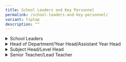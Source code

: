 ```yaml
---
title: School Leaders and Key Personnel
permalink: /school-leaders-and-key-personnel/
variant: tiptap
description: ""
---
```

<div data-type="detailGroup" class="isomer-accordion isomer-accordion-white">
<details class="isomer-details">
<summary>School Leaders</summary>
<div data-type="detailsContent" class="isomer-details-content">
<table style="minWidth: 75px">
<colgroup>
<col>
<col>
<col>
</colgroup>
<tbody>
<tr>
<th rowspan="1" colspan="3">
<p>Principal</p>
</th>
</tr>
<tr>
<td rowspan="1" colspan="3">
<p>Mr Yee Yew Loong</p>
</td>
</tr>
<tr>
<td rowspan="1" colspan="1">
<p>Email</p>
</td>
<td rowspan="1" colspan="2">
<p><a href="mailto:Yee_Yew_Loong@moe.edu.sg" rel="noopener noreferrer nofollow" target="_blank">Yee_Yew_Loong@moe.edu.sg</a>
</p>
</td>
</tr>
<tr>
<td rowspan="1" colspan="3">
<p><strong>Vice-Principal</strong>
</p>
</td>
</tr>
<tr>
<td rowspan="1" colspan="3">
<p>Mr Lau Yean Hui</p>
</td>
</tr>
<tr>
<td rowspan="1" colspan="1">
<p>Email</p>
</td>
<td rowspan="1" colspan="2">
<p><a href="mailto:LAU_Yean_Hui@moe.edu.sg" rel="noopener noreferrer nofollow" target="_blank">LAU_Yean_Hui@moe.edu.sg</a>
</p>
</td>
</tr>
<tr>
<td rowspan="1" colspan="3">
<p><strong>Vice-Principal (Administration)</strong>
</p>
</td>
</tr>
<tr>
<td rowspan="1" colspan="3">
<p>Mr A. Kumara Pathy</p>
</td>
</tr>
<tr>
<td rowspan="1" colspan="1">
<p>Email</p>
</td>
<td rowspan="1" colspan="2">
<p><a href="mailto:A_Kumara_Pathy@moe.edu.sg" rel="noopener noreferrer nofollow" target="_blank">A_Kumara_Pathy@moe.edu.sg</a>
</p>
</td>
</tr>
</tbody>
</table>
</div>
</details>
<details class="isomer-details">
<summary>Head of Department/Year Head/Assistant Year Head</summary>
<div data-type="detailsContent" class="isomer-details-content">
<p></p>
<table style="minWidth: 75px">
<colgroup>
<col>
<col>
<col>
</colgroup>
<tbody>
<tr>
<th rowspan="1" colspan="3">
<p>Head of Department, English Language</p>
</th>
</tr>
<tr>
<td rowspan="1" colspan="3">
<p>Farhain Binte Ahmad Bustami</p>
</td>
</tr>
<tr>
<td rowspan="1" colspan="1">
<p>Email</p>
</td>
<td rowspan="1" colspan="2">
<p><a href="mailto:farhain_ahmad_bustami@moe.edu.sg" rel="noopener noreferrer nofollow" target="_blank">farhain_ahmad_bustami@moe.edu.sg</a>
</p>
</td>
</tr>
<tr>
<td rowspan="1" colspan="3">
<p><strong>Head of Department, Mathematics</strong>
</p>
</td>
</tr>
<tr>
<td rowspan="1" colspan="3">
<p>Angeline Lim Wee Keng</p>
</td>
</tr>
<tr>
<td rowspan="1" colspan="1">
<p>Email</p>
</td>
<td rowspan="1" colspan="2">
<p><a href="mailto:lim_wee_keng@moe.edu.sg" rel="noopener noreferrer nofollow" target="_blank">lim_wee_keng@moe.edu.sg</a>
</p>
</td>
</tr>
<tr>
<td rowspan="1" colspan="3">
<p><strong>Head of Department, Science</strong>
</p>
</td>
</tr>
<tr>
<td rowspan="1" colspan="3">
<p>Anusuya D/O Haidas</p>
</td>
</tr>
<tr>
<td rowspan="1" colspan="1">
<p>Email</p>
</td>
<td rowspan="1" colspan="2">
<p><a href="mailto:anusuya_haridas@moe.edu.sg" rel="noopener noreferrer nofollow" target="_blank">anusuya_haridas@moe.edu.sg</a>
</p>
</td>
</tr>
<tr>
<td rowspan="1" colspan="3">
<p><strong>Head of Department, CCE</strong>
</p>
</td>
</tr>
<tr>
<td rowspan="1" colspan="3">
<p>Mr Soo Kiang Hong Dylan</p>
</td>
</tr>
<tr>
<td rowspan="1" colspan="1">
<p>Email</p>
</td>
<td rowspan="1" colspan="2">
<p><a href="mailto:soo_kiang_hong@moe.edu.sg" rel="noopener noreferrer nofollow" target="_blank">soo_kiang_hong@moe.edu.sg</a>
</p>
</td>
</tr>
<tr>
<td rowspan="1" colspan="3">
<p><strong>Head of Department, Mother Tongue Languages</strong>
</p>
</td>
</tr>
<tr>
<td rowspan="1" colspan="3">
<p>Lai Mei San Jessica</p>
</td>
</tr>
<tr>
<td rowspan="1" colspan="1">
<p>Email</p>
</td>
<td rowspan="1" colspan="2">
<p><a href="mailto:lai_mei_san@moe.edu.sg" rel="noopener noreferrer nofollow" target="_blank">lai_mei_san@moe.edu.sg</a>
</p>
</td>
</tr>
<tr>
<td rowspan="1" colspan="3">
<p><strong>Head of Department, Aesthetics</strong>
</p>
</td>
</tr>
<tr>
<td rowspan="1" colspan="3">
<p>Yuen Kar Kar Yun Sandra</p>
</td>
</tr>
<tr>
<td rowspan="1" colspan="1">
<p>Email</p>
</td>
<td rowspan="1" colspan="2">
<p><a href="mailto:yuen_kar_yun_sandra@moe.edu.sg" rel="noopener noreferrer nofollow" target="_blank">yuen_kar_yun_sandra@moe.edu.sg</a>
</p>
</td>
</tr>
<tr>
<td rowspan="1" colspan="3">
<p><strong>Head of Department, Physical Education</strong>
</p>
</td>
</tr>
<tr>
<td rowspan="1" colspan="3">
<p>Mr Lee Wei Ching Tommy</p>
</td>
</tr>
<tr>
<td rowspan="1" colspan="1">
<p>Email</p>
</td>
<td rowspan="1" colspan="2">
<p><a href="mailto:lee_wei_ching@moe.edu.sg" rel="noopener noreferrer nofollow" target="_blank">lee_wei_ching@moe.edu.sg</a>
</p>
</td>
</tr>
<tr>
<td rowspan="1" colspan="3">
<p><strong>School Staff Developer</strong>
</p>
</td>
</tr>
<tr>
<td rowspan="1" colspan="3">
<p>Francisca Nair</p>
</td>
</tr>
<tr>
<td rowspan="1" colspan="1">
<p>Email</p>
</td>
<td rowspan="1" colspan="2">
<p><a href="mailto:francisca_nair@moe.edu.sg" rel="noopener noreferrer nofollow" target="_blank">francisca_nair@moe.edu.sg</a>
</p>
</td>
</tr>
<tr>
<td rowspan="1" colspan="3">
<p><strong>Year Head, Lower Primary</strong>
</p>
</td>
</tr>
<tr>
<td rowspan="1" colspan="3">
<p>Ong Wei Wei</p>
</td>
</tr>
<tr>
<td rowspan="1" colspan="1">
<p>Email</p>
</td>
<td rowspan="1" colspan="2">
<p><a href="mailto:ong_wei_wei@moe.edu.sg" rel="noopener noreferrer nofollow" target="_blank">ong_wei_wei@moe.edu.sg</a>
</p>
</td>
</tr>
<tr>
<td rowspan="1" colspan="3">
<p><strong>Year Head, Middle Primary</strong>
</p>
</td>
</tr>
<tr>
<td rowspan="1" colspan="3">
<p>Mr Mohamed Khairil Bin Mohamed Jamil</p>
</td>
</tr>
<tr>
<td rowspan="1" colspan="1">
<p>Email</p>
</td>
<td rowspan="1" colspan="2">
<p><a href="mailto:mohamed_khairil_mohamed_jamil@moe.edu.sg" rel="noopener noreferrer nofollow" target="_blank">mohamed_khairil_mohamed_jamil@moe.edu.sg</a>
</p>
</td>
</tr>
<tr>
<td rowspan="1" colspan="3">
<p><strong>Year Head, Upper Primary</strong>
</p>
</td>
</tr>
<tr>
<td rowspan="1" colspan="3">
<p>Mr Tok Kiat Siong</p>
</td>
</tr>
<tr>
<td rowspan="1" colspan="1">
<p>Email</p>
</td>
<td rowspan="1" colspan="2">
<p><a href="mailto:tok_kiat_siong@moe.edu.sg" rel="noopener noreferrer nofollow" target="_blank">tok_kiat_siong@moe.edu.sg</a>
</p>
</td>
</tr>
<tr>
<td rowspan="1" colspan="3">
<p><strong>Assistant Year Head, P4</strong>
</p>
</td>
</tr>
<tr>
<td rowspan="1" colspan="3">
<p>Mr Shin Ern Paul</p>
</td>
</tr>
<tr>
<td rowspan="1" colspan="1">
<p>Email</p>
</td>
<td rowspan="1" colspan="2">
<p><a href="mailto:shin_ern_paul@moe.edu.sg" rel="noopener noreferrer nofollow" target="_blank">shin_ern_paul@moe.edu.sg</a>
</p>
</td>
</tr>
<tr>
<td rowspan="1" colspan="3">
<p><strong>Assistant Year Head, P6</strong>
</p>
</td>
</tr>
<tr>
<td rowspan="1" colspan="3">
<p>Mdm Rosemardiana Binte Shamsudin</p>
</td>
</tr>
<tr>
<td rowspan="1" colspan="1">
<p>Email</p>
</td>
<td rowspan="1" colspan="2">
<p><a href="mailto:rosemardiana_shamsudin@moe.edu.sg" rel="noopener noreferrer nofollow" target="_blank">rosemardiana_shamsudin@moe.edu.sg</a>
</p>
</td>
</tr>
</tbody>
</table>
</div>
</details>
<details class="isomer-details">
<summary>Subject Head/Level Head</summary>
<div data-type="detailsContent" class="isomer-details-content">
<table style="minWidth: 75px">
<colgroup>
<col>
<col>
<col>
</colgroup>
<tbody>
<tr>
<th rowspan="1" colspan="3">
<p>Level Head, English Language (Covering Ed-Tech)</p>
</th>
</tr>
<tr>
<td rowspan="1" colspan="3">
<p>Farah Binte Azman</p>
</td>
</tr>
<tr>
<td rowspan="1" colspan="1">
<p>Email</p>
</td>
<td rowspan="1" colspan="2">
<p><a href="mailto:farah_azman@moe.edu.sg" rel="noopener noreferrer nofollow" target="_blank">farah_azman@moe.edu.sg</a>
</p>
</td>
</tr>
<tr>
<td rowspan="1" colspan="3">
<p><strong>Level Head, Mathematics</strong>
</p>
</td>
</tr>
<tr>
<td rowspan="1" colspan="3">
<p>Lee Xing Yu Angela</p>
</td>
</tr>
<tr>
<td rowspan="1" colspan="1">
<p>Email</p>
</td>
<td rowspan="1" colspan="2">
<p><a href="mailto:lee_xing_yu@moe.edu.sg" rel="noopener noreferrer nofollow" target="_blank">lee_xing_yu@moe.edu.sg</a>
</p>
</td>
</tr>
<tr>
<td rowspan="1" colspan="3">
<p><strong>Level Head, Science</strong>
</p>
</td>
</tr>
<tr>
<td rowspan="1" colspan="3">
<p>Mr Saravanan S/O Ramakrishnan</p>
</td>
</tr>
<tr>
<td rowspan="1" colspan="1">
<p>Email</p>
</td>
<td rowspan="1" colspan="2">
<p><a href="mailto:saravanan_ramakrishanan@moe.edu.sg" rel="noopener noreferrer nofollow" target="_blank">saravanan_ramakrishanan@moe.edu.sg</a>
</p>
</td>
</tr>
<tr>
<td rowspan="1" colspan="3">
<p><strong>Subject Head, Student Well Being</strong>
</p>
</td>
</tr>
<tr>
<td rowspan="1" colspan="3">
<p>Juliana Binte Mohamed Ayob</p>
</td>
</tr>
<tr>
<td rowspan="1" colspan="1">
<p>Email</p>
</td>
<td rowspan="1" colspan="2">
<p><a href="mailto:juliana_mohamed_ayob@moe.edu.sg" rel="noopener noreferrer nofollow" target="_blank">juliana_mohamed_ayob@moe.edu.sg</a>
</p>
</td>
</tr>
<tr>
<td rowspan="1" colspan="3">
<p><strong>Subject Head, National Education and Social Studies</strong>
</p>
</td>
</tr>
<tr>
<td rowspan="1" colspan="3">
<p>Chan Fong Mei Susyna</p>
</td>
</tr>
<tr>
<td rowspan="1" colspan="1">
<p>Email</p>
</td>
<td rowspan="1" colspan="2">
<p><a href="mailto:chan_fong_mei_susyna@moe.edu.sg" rel="noopener noreferrer nofollow" target="_blank">chan_fong_mei_susyna@moe.edu.sg</a>
</p>
</td>
</tr>
<tr>
<td rowspan="1" colspan="3">
<p><strong>Subject Head, Co-Curricular Activities</strong>
</p>
</td>
</tr>
<tr>
<td rowspan="1" colspan="3">
<p>Mr Ng Chun Fung</p>
</td>
</tr>
<tr>
<td rowspan="1" colspan="1">
<p>Email</p>
</td>
<td rowspan="1" colspan="2">
<p><a href="mailto:ng_chun_fung@moe.edu.sg" rel="noopener noreferrer nofollow" target="_blank">ng_chun_fung@moe.edu.sg</a>
</p>
</td>
</tr>
<tr>
<td rowspan="1" colspan="3">
<p><strong>Subject Head, Malay Language</strong>
</p>
</td>
</tr>
<tr>
<td rowspan="1" colspan="3">
<p>Rafeah Binte Ali</p>
</td>
</tr>
<tr>
<td rowspan="1" colspan="1">
<p>Email</p>
</td>
<td rowspan="1" colspan="2">
<p><a href="mailto:rafeah_ali@moe.edu.sg" rel="noopener noreferrer nofollow" target="_blank">rafeah_ali@moe.edu.sg</a>
</p>
</td>
</tr>
</tbody>
</table>
</div>
</details>
<details class="isomer-details">
<summary>Senior Teacher/Lead Teacher</summary>
<div data-type="detailsContent" class="isomer-details-content">
<table style="minWidth: 75px">
<colgroup>
<col>
<col>
<col>
</colgroup>
<tbody>
<tr>
<th rowspan="1" colspan="3">
<p>Lead Teacher, LN (Educational Support)</p>
</th>
</tr>
<tr>
<td rowspan="1" colspan="3">
<p>Mr Lai Kuan Hoe Leslie</p>
</td>
</tr>
<tr>
<td rowspan="1" colspan="1">
<p>Email</p>
</td>
<td rowspan="1" colspan="2">
<p><a href="mailto:lai_kuan_hoe@moe.edu.sg" rel="noopener noreferrer nofollow" target="_blank">lai_kuan_hoe@moe.edu.sg</a>
</p>
</td>
</tr>
<tr>
<td rowspan="1" colspan="3">
<p><strong>Lead Teacher, Mathematics</strong>
</p>
</td>
</tr>
<tr>
<td rowspan="1" colspan="3">
<p>Mr Allan Tok Wei Ching</p>
</td>
</tr>
<tr>
<td rowspan="1" colspan="1">
<p>Email</p>
</td>
<td rowspan="1" colspan="2">
<p><a href="mailto:tok_wei_cheng_allan@moe.edu.sg" rel="noopener noreferrer nofollow" target="_blank">tok_wei_cheng_allan@moe.edu.sg</a>
</p>
</td>
</tr>
<tr>
<td rowspan="1" colspan="3">
<p><strong>Senior Teacher, Physical Education</strong>
</p>
</td>
</tr>
<tr>
<td rowspan="1" colspan="3">
<p>Chua Sophia</p>
</td>
</tr>
<tr>
<td rowspan="1" colspan="1">
<p>Email</p>
</td>
<td rowspan="1" colspan="2">
<p><a href="mailto:chua_sophia@moe.edu.sg" rel="noopener noreferrer nofollow" target="_blank">chua_sophia@moe.edu.sg</a>
</p>
</td>
</tr>
<tr>
<td rowspan="1" colspan="3">
<p><strong>Senior Teacher, Malay Language</strong>
</p>
</td>
</tr>
<tr>
<td rowspan="1" colspan="3">
<p>Noor Ratnawati Binte Osman</p>
</td>
</tr>
<tr>
<td rowspan="1" colspan="1">
<p>Email</p>
</td>
<td rowspan="1" colspan="2">
<p><a href="mailto:noor_ratnawati_osman@moe.edu.sg" rel="noopener noreferrer nofollow" target="_blank">noor_ratnawati_osman@moe.edu.sg</a>
</p>
</td>
</tr>
<tr>
<td rowspan="1" colspan="3">
<p><strong>Senior Teacher, English Language</strong>
</p>
</td>
</tr>
<tr>
<td rowspan="1" colspan="3">
<p>Shanwaz Iqbal</p>
</td>
</tr>
<tr>
<td rowspan="1" colspan="1">
<p>Email</p>
</td>
<td rowspan="1" colspan="2">
<p><a href="mailto:Shanwaz_Iqbal@moe.edu.sg" rel="noopener noreferrer nofollow" target="_blank">Shanwaz_Iqbal@moe.edu.sg</a>
</p>
</td>
</tr>
<tr>
<td rowspan="1" colspan="3">
<p><strong>Senior Teacher, Chinese Language</strong>
</p>
</td>
</tr>
<tr>
<td rowspan="1" colspan="3">
<p>Mr Lim Chain Koon</p>
</td>
</tr>
<tr>
<td rowspan="1" colspan="1">
<p>Email</p>
</td>
<td rowspan="1" colspan="2">
<p><a href="mailto:lim_chain_koon@moe.edu.sg" rel="noopener noreferrer nofollow" target="_blank">lim_chain_koon@moe.edu.sg</a>
</p>
</td>
</tr>
<tr>
<td rowspan="1" colspan="3">
<p><strong>Senior Teacher, Science</strong>
</p>
</td>
</tr>
<tr>
<td rowspan="1" colspan="3">
<p>Zahra Binte Ahmad</p>
</td>
</tr>
<tr>
<td rowspan="1" colspan="1">
<p>Email</p>
</td>
<td rowspan="1" colspan="2">
<p><a href="mailto:Zahra_Ahmad@moe.edu.sg" rel="noopener noreferrer nofollow" target="_blank">Zahra_Ahmad@moe.edu.sg</a>
</p>
</td>
</tr>
</tbody>
</table>
</div>
</details>
</div>
<p></p>